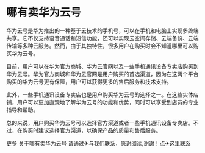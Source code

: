 # 哪有卖华为云号

华为云号是华为推出的一种基于云技术的手机号，可以在手机和电脑上实现多终端共享。它不仅支持语音通话和短信功能，还可以实现云空间存储、云端备份、云端传输等多种云服务。然而，由于其独特性，很多用户在购买时会不知道哪里可以购买华为云号。

目前，用户可以在华为官方商城、华为云官网以及一些手机通讯设备专卖店购买到华为云号。华为官方商城和华为云官网是用户购买的首选渠道，因为在这两个平台购买的华为云号更有保障，用户可以获得更多的售后服务和技术支持。

此外，一些手机通讯设备专卖店也是用户购买华为云号的选择之一。在这些实体店铺，用户可以更加直观地了解华为云号的功能和优势，同时可以享受到店员的专业指导和帮助。

总的来说，用户购买华为云号可以选择官方渠道或者一些手机通讯设备专卖店。不过，在购买时建议选择官方渠道，以确保产品的质量和售后服务。

更多 关于哪有卖华为云号 请通过✈与我们联系，感谢阅读,谢谢！[点✈这里联系](https://ads.k02.cc)